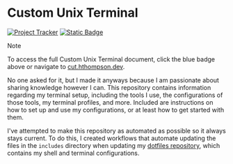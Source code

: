 # Custom Unix Terminal

[![Project Tracker](https://img.shields.io/badge/repo%20status-Project%20Tracker-lightgrey)](https://wiki.hthompson.dev/en/project-tracker) [![Static Badge](https://img.shields.io/badge/Click%20to%20Access%20Custom%20Unix%20Terminal-blue)](https://bsg.hthompson.dev)

> [!NOTE]
> To access the full Custom Unix Terminal document, click the blue badge above or navigate to [cut.hthompson.dev](https://cut.hthompson.dev).

No one asked for it, but I made it anyways because I am passionate about sharing knowledge however I can. This repository contains information regarding my terminal setup, including the tools I use, the configurations of those tools, my terminal profiles, and more. Included are instructions on how to set up and use my configurations, or at least how to get started with them.

I've attempted to make this repository as automated as possible so it always stays current. To do this, I created workflows that automate updating the files in the `includes` directory when updating my [dotfiles repository](https://github.com/StrangeRanger/dotfiles), which contains my shell and terminal configurations.
